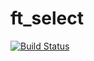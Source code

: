 # ft_select
[![Build Status](https://travis-ci.org/Jaahd/ft_select.svg?branch=master)](https://travis-ci.org/Jaahd/ft_select)
